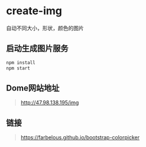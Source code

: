 # create-img
自动不同大小，形状，颜色的图片

## 启动生成图片服务

```bash
npm install 
npm start 
```

## Dome网站地址
> http://47.98.138.195/img

## 链接
> https://farbelous.github.io/bootstrap-colorpicker
